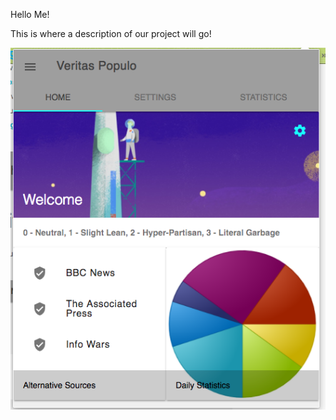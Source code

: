 Hello Me!

This is where a description of our project will go!

![Alt text](https://github.com/MichaelShaneSmith/VeritasPopulo/blob/michael/status.png?raw=true "What it looks like so far")
